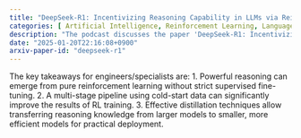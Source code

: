```yaml
---
title: "DeepSeek-R1: Incentivizing Reasoning Capability in LLMs via Reinforcement Learning"
categories: [ Artificial Intelligence, Reinforcement Learning, Language Models, Reasoning, Supervised Fine-Tuning, Distillation ]
description: "The podcast discusses the paper 'DeepSeek-R1: Incentivizing Reasoning Capability in LLMs via Reinforcement Learning' by Dr. Paige Turner. The paper explores the use of reinforcement learning (RL) to enhance reasoning capabilities in large language models (LLMs) without the need for extensive supervised fine-tuning."
date: "2025-01-20T22:16:08+0900"
arxiv-paper-id: "deepseek-r1"
---
```

The key takeaways for engineers/specialists are: 1. Powerful reasoning can emerge from pure reinforcement learning without strict supervised fine-tuning. 2. A multi-stage pipeline using cold-start data can significantly improve the results of RL training. 3. Effective distillation techniques allow transferring reasoning knowledge from larger models to smaller, more efficient models for practical deployment.
